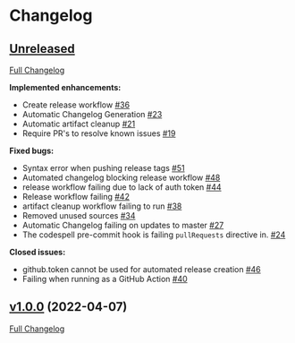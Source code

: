 # Changelog

## [Unreleased](https://github.com/major0/gh-comment-action/tree/HEAD)

[Full Changelog](https://github.com/major0/gh-comment-action/compare/v1.0.0...HEAD)

**Implemented enhancements:**

- Create release workflow [\#36](https://github.com/major0/gh-comment-action/issues/36)
- Automatic Changelog Generation [\#23](https://github.com/major0/gh-comment-action/issues/23)
- Automatic artifact cleanup [\#21](https://github.com/major0/gh-comment-action/issues/21)
- Require PR's to resolve known issues [\#19](https://github.com/major0/gh-comment-action/issues/19)

**Fixed bugs:**

- Syntax error when pushing release tags [\#51](https://github.com/major0/gh-comment-action/issues/51)
- Automated changelog blocking release workflow [\#48](https://github.com/major0/gh-comment-action/issues/48)
- release workflow failing due to lack of auth token [\#44](https://github.com/major0/gh-comment-action/issues/44)
- Release workflow failing [\#42](https://github.com/major0/gh-comment-action/issues/42)
- artifact cleanup workflow failing to run [\#38](https://github.com/major0/gh-comment-action/issues/38)
- Removed unused sources [\#34](https://github.com/major0/gh-comment-action/issues/34)
- Automatic Changelog failing on updates to master [\#27](https://github.com/major0/gh-comment-action/issues/27)
- The codespell pre-commit hook is failing `pullRequests` directive in. [\#24](https://github.com/major0/gh-comment-action/issues/24)

**Closed issues:**

- github.token cannot be used for automated release creation [\#46](https://github.com/major0/gh-comment-action/issues/46)
- Failing when running as a GitHub Action [\#40](https://github.com/major0/gh-comment-action/issues/40)

## [v1.0.0](https://github.com/major0/gh-comment-action/tree/v1.0.0) (2022-04-07)

[Full Changelog](https://github.com/major0/gh-comment-action/compare/c9d4f98f8ed4ad1cb1be75a23cb78a0d19f80770...v1.0.0)

